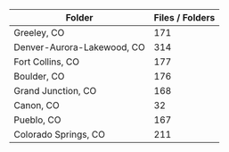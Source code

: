 | Folder                     |   Files / Folders |
|----------------------------|-------------------|
| Greeley, CO                |               171 |
| Denver-Aurora-Lakewood, CO |               314 |
| Fort Collins, CO           |               177 |
| Boulder, CO                |               176 |
| Grand Junction, CO         |               168 |
| Canon, CO                  |                32 |
| Pueblo, CO                 |               167 |
| Colorado Springs, CO       |               211 |
